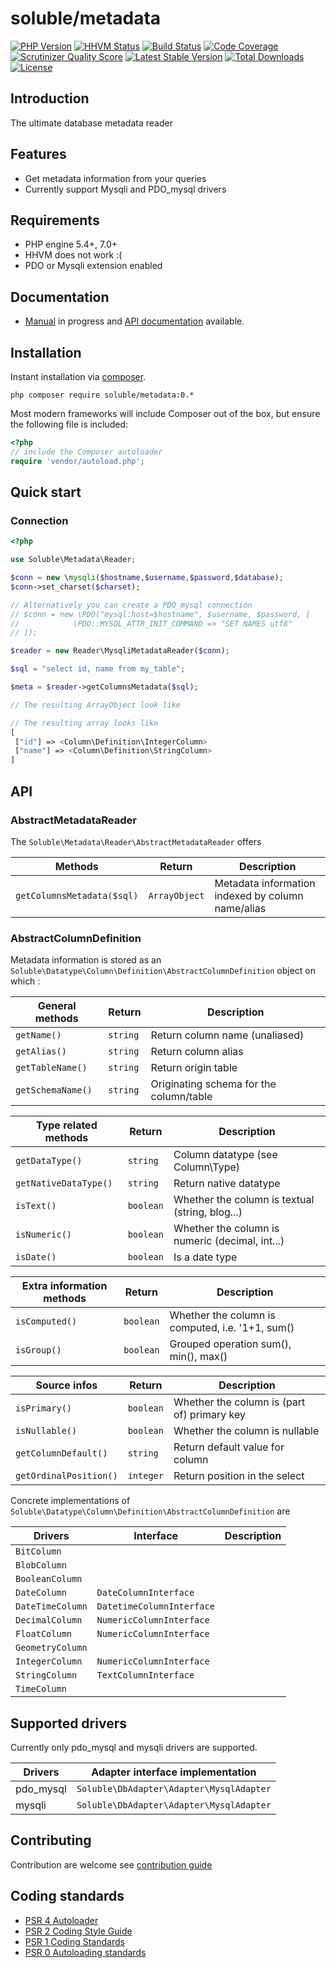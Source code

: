 # soluble/metadata

[![PHP Version](http://img.shields.io/badge/php-5.3+-ff69b4.svg)](https://packagist.org/packages/soluble/metadata)
[![HHVM Status](http://hhvm.h4cc.de/badge/soluble/metadata.png?style=flat)](http://hhvm.h4cc.de/package/soluble/metadata)
[![Build Status](https://travis-ci.org/belgattitude/soluble-metadata.png?branch=master)](https://travis-ci.org/belgattitude/soluble-metadata)
[![Code Coverage](https://scrutinizer-ci.com/g/belgattitude/soluble-metadata/badges/coverage.png?s=aaa552f6313a3a50145f0e87b252c84677c22aa9)](https://scrutinizer-ci.com/g/belgattitude/soluble-metadata)
[![Scrutinizer Quality Score](https://scrutinizer-ci.com/g/belgattitude/soluble-metadata/badges/quality-score.png?s=6f3ab91f916bf642f248e82c29857f94cb50bb33)](https://scrutinizer-ci.com/g/belgattitude/soluble-metadata)
[![Latest Stable Version](https://poser.pugx.org/soluble/metadata/v/stable.svg)](https://packagist.org/packages/soluble/metadata)
[![Total Downloads](https://poser.pugx.org/soluble/metadata/downloads.png)](https://packagist.org/packages/soluble/metadata)
[![License](https://poser.pugx.org/soluble/metadata/license.png)](https://packagist.org/packages/soluble/metadata)

## Introduction

The ultimate database metadata reader

## Features

- Get metadata information from your queries
- Currently support Mysqli and PDO_mysql drivers

## Requirements

- PHP engine 5.4+, 7.0+
- HHVM does not work :(
- PDO or Mysqli extension enabled

## Documentation

 - [Manual](http://docs.soluble.io/soluble-metadata/manual/) in progress and [API documentation](http://docs.soluble.io/soluble-metadata/api/) available.

## Installation

Instant installation via [composer](http://getcomposer.org/).

```console
php composer require soluble/metadata:0.*
```
Most modern frameworks will include Composer out of the box, but ensure the following file is included:

```php
<?php
// include the Composer autoloader
require 'vendor/autoload.php';
```

## Quick start

### Connection





```php
<?php

use Soluble\Metadata\Reader;

$conn = new \mysqli($hostname,$username,$password,$database);
$conn->set_charset($charset);

// Alternatively you can create a PDO_mysql connection
// $conn = new \PDO("mysql:host=$hostname", $username, $password, [
//            \PDO::MYSQL_ATTR_INIT_COMMAND => "SET NAMES utf8"
// ]);

$reader = new Reader\MysqliMetadataReader($conn);

$sql = "select id, name from my_table";

$meta = $reader->getColumnsMetadata($sql);

// The resulting ArrayObject look like

// The resulting array looks like
[
 ["id"] => <Column\Definition\IntegerColumn>
 ["name"] => <Column\Definition\StringColumn>
]

```

## API

### AbstractMetadataReader

The `Soluble\Metadata\Reader\AbstractMetadataReader` offers

| Methods                      | Return        | Description                                         |
|------------------------------|---------------|-----------------------------------------------------|
| `getColumnsMetadata($sql)`   | `ArrayObject` | Metadata information indexed by column name/alias   |

### AbstractColumnDefinition

Metadata information is stored as an `Soluble\Datatype\Column\Definition\AbstractColumnDefinition` object on which :


| General methods              | Return        | Description                                         |
|------------------------------|---------------|-----------------------------------------------------|
| `getName()`                  | `string`      | Return column name (unaliased)                      |
| `getAlias()`                 | `string`      | Return column alias                                 |
| `getTableName()`             | `string`      | Return origin table                                 |
| `getSchemaName()`            | `string`      | Originating schema for the column/table             |

| Type related methods         | Return        | Description                                         |
|------------------------------|---------------|-----------------------------------------------------|
| `getDataType()`              | `string`      | Column datatype (see Column\Type)                   |
| `getNativeDataType()`        | `string`      | Return native datatype                              |
| `isText()`                   | `boolean`     | Whether the column is textual (string, blog...)     |
| `isNumeric()`                | `boolean`     | Whether the column is numeric (decimal, int...)     |
| `isDate()`                   | `boolean`     | Is a date type                                      |

| Extra information methods    | Return        | Description                                         |
|------------------------------|---------------|-----------------------------------------------------|
| `isComputed()`               | `boolean`     | Whether the column is computed, i.e. '1+1, sum()    |
| `isGroup()`                  | `boolean`     | Grouped operation sum(), min(), max()               |


| Source infos                 | Return        | Description                                         |
|------------------------------|---------------|-----------------------------------------------------|
| `isPrimary()`                | `boolean`     | Whether the column is (part of) primary key         |
| `isNullable()`               | `boolean`     | Whether the column is nullable                      |
| `getColumnDefault()`         | `string`      | Return default value for column                     |
| `getOrdinalPosition()`       | `integer`     | Return position in the select                       |


Concrete implementations of `Soluble\Datatype\Column\Definition\AbstractColumnDefinition` are

| Drivers              | Interface                 | Description                   |
|----------------------|---------------------------|-------------------------------|
| `BitColumn`          |                           |                               |
| `BlobColumn`         |                           |                               |
| `BooleanColumn`      |                           |                               |
| `DateColumn`         | `DateColumnInterface`     |                               |
| `DateTimeColumn`     | `DatetimeColumnInterface` |                               |
| `DecimalColumn`      | `NumericColumnInterface`  |                               |
| `FloatColumn`        | `NumericColumnInterface`  |                               |
| `GeometryColumn`     |                           |                               |
| `IntegerColumn`      | `NumericColumnInterface`  |                               |
| `StringColumn`       | `TextColumnInterface`     |                               |
| `TimeColumn`         |                           |                               |




## Supported drivers

Currently only pdo_mysql and mysqli drivers  are supported. 

| Drivers            | Adapter interface implementation                     |
|--------------------|------------------------------------------------------|
| pdo_mysql          | `Soluble\DbAdapter\Adapter\MysqlAdapter`             |
| mysqli             | `Soluble\DbAdapter\Adapter\MysqlAdapter`             |


## Contributing

Contribution are welcome see [contribution guide](./CONTRIBUTING.md)

## Coding standards

* [PSR 4 Autoloader](https://github.com/php-fig/fig-standards/blob/master/accepted/PSR-4-autoloader.md)
* [PSR 2 Coding Style Guide](https://github.com/php-fig/fig-standards/blob/master/accepted/PSR-2-coding-style-guide.md)
* [PSR 1 Coding Standards](https://github.com/php-fig/fig-standards/blob/master/accepted/PSR-1-basic-coding-standard.md)
* [PSR 0 Autoloading standards](https://github.com/php-fig/fig-standards/blob/master/accepted/PSR-0.md)





